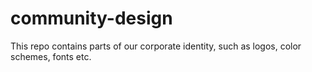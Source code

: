 # community-design
This repo contains parts of our corporate identity, such as logos, color schemes, fonts etc.
